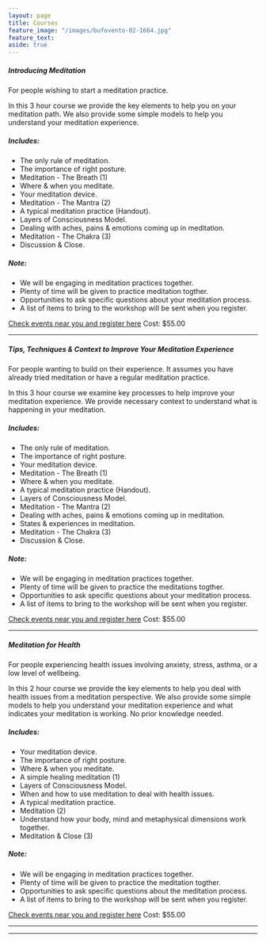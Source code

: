 ```yaml
---
layout: page
title: Courses
feature_image: "/images/bufovento-02-1664.jpg"
feature_text: 
aside: true
---
```

##### Introducing Meditation
For people wishing to start a meditation practice. 

In this 3 hour course we provide the key elements to help you on your meditation path. We also provide some simple models to help you understand your meditation experience.

##### Includes: 
* The only rule of meditation.
* The importance of right posture.
* Meditation - The Breath (1)
* Where & when you meditate.
* Your meditation device.
* Meditation - The Mantra (2)
* A typical meditation practice (Handout).
* Layers of Consciousness Model. 
* Dealing with aches, pains & emotions coming up in meditation.
* Meditation - The Chakra (3)
* Discussion & Close.

##### Note: 
* We will be engaging in meditation practices together.
* Plenty of time will be given to practice meditation togther.
* Opportunities to ask specific questions about your meditation process.
* A list of items to bring to the workshop will be sent when you register. 

[Check events near you and register here](/events) Cost: $55.00

_____________________________________________________________________________

##### Tips, Techniques & Context to Improve Your Meditation Experience

For people wanting to build on their experience. It assumes you have already tried meditation or have a regular meditation practice. 

In this 3 hour course we examine key processes to help improve your meditation experience. We provide necessary context to understand what is happening in your meditation.

##### Includes: 
* The only rule of meditation.
* The importance of right posture.
* Your meditation device.
* Meditation - The Breath (1)
* Where & when you meditate.
* A typical meditation practice (Handout).
* Layers of Consciousness Model.
* Meditation - The Mantra (2)
* Dealing with aches, pains & emotions coming up in meditation.
* States & experiences in meditation.
* Meditation - The Chakra (3)
* Discussion & Close. 

##### Note: 
* We will be engaging in meditation practices together.
* Plenty of time will be given to practice the meditations togther.
* Opportunities to ask specific questions about your meditation process.
* A list of items to bring to the workshop will be sent when you register. 

[Check events near you and register here](/events) Cost: $55.00
______________________________________________________________________________

##### Meditation for Health

For people experiencing health issues involving anxiety, stress, asthma, or a low level of wellbeing. 

In this 2 hour course we provide the key elements to help you deal with health issues from a meditation perspective. We also provide some simple models to help you understand your meditation experience and what indicates your meditation is working. No prior knowledge needed.

##### Includes: 
* Your meditation device.
* The importance of right posture.
* Where & when you meditate.
* A simple healing meditation (1)
* Layers of Consciousness Model.
* When and how to use meditation to deal with health issues.
* A typical meditation practice.
* Meditation (2)
* Understand how your body, mind and metaphysical dimensions work together.
* Meditation & Close (3)

##### Note: 
* We will be engaging in meditation practices together.
* Plenty of time will be given to practice the meditation togther.
* Opportunities to ask specific questions about the meditation process.
* A list of items to bring to the workshop will be sent when you register. 

[Check events near you and register here](/events) Cost: $55.00 

______________________________________________________________________________

--- 




